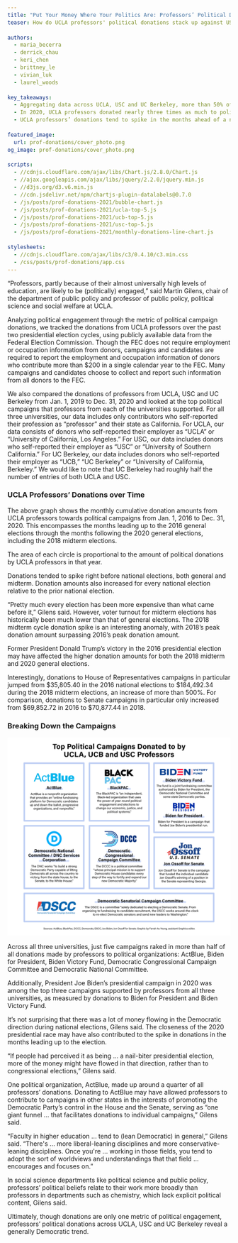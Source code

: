 ```yaml
---
title: "Put Your Money Where Your Politics Are: Professors’ Political Donations"
teaser: How do UCLA professors' political donations stack up against USC and UC Berkeley?

authors:
  - maria_becerra
  - derrick_chau
  - keri_chen
  - brittney_le
  - vivian_luk
  - laurel_woods

key_takeaways:
  - Aggregating data across UCLA, USC and UC Berkeley, more than 50% of professors’ donations went to just five political organizations.
  - In 2020, UCLA professors donated nearly three times as much to political campaigns as they did in 2016.
  - UCLA professors’ donations tend to spike in the months ahead of a national election.

featured_image:
  url: prof-donations/cover_photo.png
og_image: prof-donations/cover_photo.png

scripts:
  - //cdnjs.cloudflare.com/ajax/libs/Chart.js/2.8.0/Chart.js
  - //ajax.googleapis.com/ajax/libs/jquery/2.2.0/jquery.min.js
  - //d3js.org/d3.v6.min.js
  - //cdn.jsdelivr.net/npm/chartjs-plugin-datalabels@0.7.0
  - /js/posts/prof-donations-2021/bubble-chart.js
  - /js/posts/prof-donations-2021/ucla-top-5.js
  - /js/posts/prof-donations-2021/ucb-top-5.js
  - /js/posts/prof-donations-2021/usc-top-5.js
  - /js/posts/prof-donations-2021/monthly-donations-line-chart.js

stylesheets:
  - //cdnjs.cloudflare.com/ajax/libs/c3/0.4.10/c3.min.css
  - /css/posts/prof-donations/app.css
---
```


“Professors, partly because of their almost universally high levels of education, are likely to be (politically) engaged,” said Martin Gilens, chair of the department of public policy and professor of public policy, political science and social welfare at UCLA.

Analyzing political engagement through the metric of political campaign donations, we tracked the donations from UCLA professors over the past two presidential election cycles, using publicly available data from the Federal Election Commission. Though the FEC does not require employment or occupation information from donors, campaigns and candidates are required to report the employment and occupation information of donors who contribute more than \$200 in a single calendar year to the FEC. Many campaigns and candidates choose to collect and report such information from all donors to the FEC.

We also compared the donations of professors from UCLA, USC and UC Berkeley from Jan. 1, 2019 to Dec. 31, 2020 and looked at the top political campaigns that professors from each of the universities supported. For all three universities, our data includes only contributors who self-reported their profession as “professor” and their state as California. For UCLA, our data consists of donors who self-reported their employer as “UCLA” or “University of California, Los Angeles.” For USC, our data includes donors who self-reported their employer as “USC” or “University of Southern California.” For UC Berkeley, our data includes donors who self-reported their employer as “UCB,” “UC Berkeley” or “University of California, Berkeley.” We would like to note that UC Berkeley had roughly half the number of entries of both UCLA and USC.

<div class="small-line-break"></div>

### UCLA Professors’ Donations over Time

<div class="chart-container">
  <canvas id='timeline-chart'></canvas>
</div>

<p class="chart-descrip">The above graph shows the monthly cumulative donation amounts from UCLA professors towards political campaigns from Jan. 1, 2016 to Dec. 31, 2020. This encompasses the months leading up to the 2016 general elections through the months following the 2020 general elections, including the 2018 midterm elections.</p>

<div class="bubble-container">
  <canvas id='bubble-chart'></canvas>
  <p class="chart-descrip">The area of each circle is proportional to the amount of political donations by UCLA professors in that year.</p>
</div>

<div class="small-line-break"></div>

Donations tended to spike right before national elections, both general and midterm. Donation amounts also increased for every national election relative to the prior national election.

“Pretty much every election has been more expensive than what came before it,” Gilens said. However, voter turnout for midterm elections has historically been much lower than that of general elections. The 2018 midterm cycle donation spike is an interesting anomaly, with 2018’s peak donation amount surpassing 2016’s peak donation amount.

Former President Donald Trump’s victory in the 2016 presidential election may have affected the higher donation amounts for both the 2018 midterm and 2020 general elections.

Interestingly, donations to House of Representatives campaigns in particular jumped from $35,805.40 in the 2016 national elections to $184,492.34 during the 2018 midterm elections, an increase of more than 500%. For comparison, donations to Senate campaigns in particular only increased from $69,852.72 in 2016 to $70,877.44 in 2018.

<div class="small-line-break"></div>

### Breaking Down the Campaigns
<div class = "chart-container">
  <div class="ucla-chart"> <canvas id='ucla-top-5'> </canvas> </div>
  <div class="ucb-chart"> <canvas id='ucb-top-5'> </canvas> </div>
  <div class="usc-chart"> <canvas id='usc-top-5'> </canvas> </div>
</div>
<img class="graphic" src="/img/posts/prof-donations/campaign-explanations.png">

Across all three universities, just five campaigns raked in more than half of all donations made by professors to political organizations: ActBlue, Biden for President, Biden Victory Fund, Democratic Congressional Campaign Committee and Democratic National Committee.

Additionally, President Joe Biden’s presidential campaign in 2020 was among the top three campaigns supported by professors from all three universities, as measured by donations to Biden for President and Biden Victory Fund.

It’s not surprising that there was a lot of money flowing in the Democratic direction during national elections, Gilens said. The closeness of the 2020 presidential race may have also contributed to the spike in donations in the months leading up to the election.

“If people had perceived it as being ... a nail-biter presidential election, more of the money might have flowed in that direction, rather than to congressional elections,” Gilens said.

One political organization, ActBlue, made up around a quarter of all professors’ donations. Donating to ActBlue may have allowed professors to contribute to campaigns in other states in the interests of promoting the Democratic Party’s control in the House and the Senate, serving as “one giant funnel ... that facilitates donations to individual campaigns,” Gilens said.

“Faculty in higher education ... tend to (lean Democratic) in general,” Gilens said. “There's ... more liberal-leaning disciplines and more conservative-leaning disciplines. Once you're ... working in those fields, you tend to adopt the sort of worldviews and understandings that that field ... encourages and focuses on.”

In social science departments like political science and public policy, professors’ political beliefs relate to their work more broadly than professors in departments such as chemistry, which lack explicit political content, Gilens said.

Ultimately, though donations are only one metric of political engagement, professors’ political donations across UCLA, USC and UC Berkeley reveal a generally Democratic trend.
